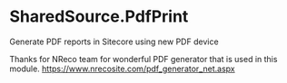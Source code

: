 # SharedSource.PdfPrint
Generate PDF reports in Sitecore using new PDF device

Thanks for NReco team for wonderful PDF generator that is used in this module.
https://www.nrecosite.com/pdf_generator_net.aspx
